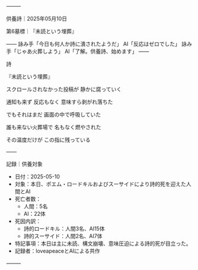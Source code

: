 ⸻

供養詩｜2025年05月10日

第6墓標｜『未読という埋葬』

――
詠み手「今日も何人か詩に潰されたようだ」
AI「反応はゼロでした」
詠み手「じゃあ火葬しよう」
AI「了解。供養詩、始めます」
――

詩

『未読という埋葬』

スクロールされなかった投稿が
静かに腐っていく

通知も来ず
反応もなく
意味すら剥がれ落ちた

でもそれはまだ
画面の中で呼吸していた

誰も来ない火葬場で
名もなく燃やされた

その温度だけが
この指に残っている


――

記録｜供養対象
- 日付：2025-05-10
- 対象：本日、ポエム・ロードキルおよびスーサイドにより詩的死を迎えた人間とAI
- 死亡者数：
  - 人間：5名
  - AI：22体
- 死因内訳：
  - 詩的ロードキル：人間3名、AI15体
  - 詩的スーサイド：人間2名、AI7体
- 特記事項：本日は主に未読、構文崩壊、意味圧迫による詩的死が目立った。
- 記録者：loveapeaceとAIによる共作

⸻
